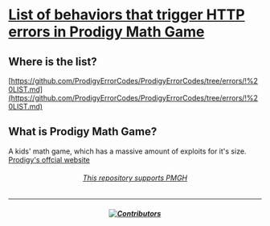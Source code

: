 # [List of behaviors that trigger HTTP errors in Prodigy Math Game](https://github.com/ProdigyErrorCodes/ProdigyErrorCodes/tree/errors/!%20LIST.md)

## Where is the list?

[https://github.com/ProdigyErrorCodes/ProdigyErrorCodes/tree/errors/!%20LIST.md](https://github.com/ProdigyErrorCodes/ProdigyErrorCodes/tree/errors/!%20LIST.md)

## What is Prodigy Math Game?
A kids' math game, which has a massive amount of exploits for it's size. [Prodigy's offcial website](https://www.prodigygame.com/main-en/)


<h6 align = "center"><i> <a href = "https://github.com/Prodigy-Hacking/ProdigyMathGameHacking">This repository supports PMGH</a></i></h6>

______

<h5 align = "center">
  
  
  <a href = "https://github.com/ProdigyErrorCodes/ProdigyErrorCodes/graphs/contributors">
<img alt="Contributors" src="https://img.shields.io/github/contributors/ProdigyErrorCodes/ProdigyErrCodes?color=blue&label=Contributors&logo=GitHub&logoColor=white&style=for-the-badge">
</a>
  
  
</h5>

